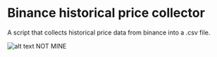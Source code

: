 # Binance historical price collector
A script that collects historical price data from binance into a .csv file.

![alt text](https://github.com/aviddot/Binance-historical-price-collector/raw/main/test1.gif "GIF application")
NOT MINE
